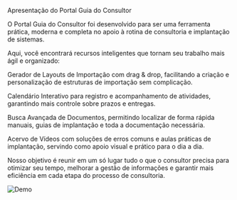 Apresentação do Portal Guia do Consultor

O Portal Guia do Consultor foi desenvolvido para ser uma ferramenta prática, moderna e completa no apoio à rotina de consultoria e implantação de sistemas.

Aqui, você encontrará recursos inteligentes que tornam seu trabalho mais ágil e organizado:

Gerador de Layouts de Importação com drag & drop, facilitando a criação e personalização de estruturas de importação sem complicação.

Calendário Interativo para registro e acompanhamento de atividades, garantindo mais controle sobre prazos e entregas.

Busca Avançada de Documentos, permitindo localizar de forma rápida manuais, guias de implantação e toda a documentação necessária.

Acervo de Vídeos com soluções de erros comuns e aulas práticas de implantação, servindo como apoio visual e prático para o dia a dia.

Nosso objetivo é reunir em um só lugar tudo o que o consultor precisa para otimizar seu tempo, melhorar a gestão de informações e garantir mais eficiência em cada etapa do processo de consultoria.

![Demo](https://github.com/murilovitalm/consultor/issues/2#issue-3385936318)

